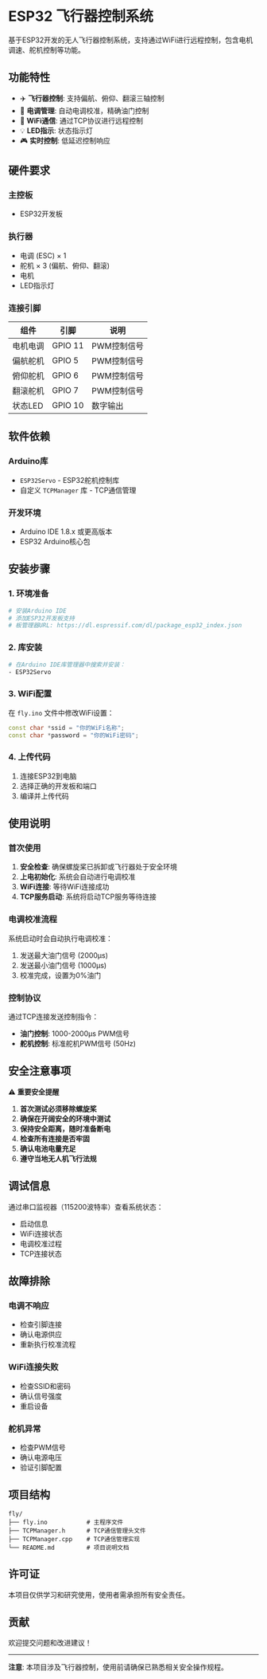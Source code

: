 # ESP32 飞行器控制系统

基于ESP32开发的无人飞行器控制系统，支持通过WiFi进行远程控制，包含电机调速、舵机控制等功能。

## 功能特性

- ✈️ **飞行器控制**: 支持偏航、俯仰、翻滚三轴控制
- 🔧 **电调管理**: 自动电调校准，精确油门控制
- 📶 **WiFi通信**: 通过TCP协议进行远程控制
- 💡 **LED指示**: 状态指示灯
- 🎮 **实时控制**: 低延迟控制响应

## 硬件要求

### 主控板
- ESP32开发板

### 执行器
- 电调 (ESC) × 1
- 舵机 × 3 (偏航、俯仰、翻滚)
- 电机
- LED指示灯

### 连接引脚

| 组件 | 引脚 | 说明 |
|------|------|------|
| 电机电调 | GPIO 11 | PWM控制信号 |
| 偏航舵机 | GPIO 5 | PWM控制信号 |
| 俯仰舵机 | GPIO 6 | PWM控制信号 |
| 翻滚舵机 | GPIO 7 | PWM控制信号 |
| 状态LED | GPIO 10 | 数字输出 |

## 软件依赖

### Arduino库
- `ESP32Servo` - ESP32舵机控制库
- 自定义 `TCPManager` 库 - TCP通信管理

### 开发环境
- Arduino IDE 1.8.x 或更高版本
- ESP32 Arduino核心包

## 安装步骤

### 1. 环境准备
```bash
# 安装Arduino IDE
# 添加ESP32开发板支持
# 板管理器URL: https://dl.espressif.com/dl/package_esp32_index.json
```

### 2. 库安装
```bash
# 在Arduino IDE库管理器中搜索并安装：
- ESP32Servo
```

### 3. WiFi配置
在 `fly.ino` 文件中修改WiFi设置：
```cpp
const char *ssid = "你的WiFi名称";
const char *password = "你的WiFi密码";
```

### 4. 上传代码
1. 连接ESP32到电脑
2. 选择正确的开发板和端口
3. 编译并上传代码

## 使用说明

### 首次使用
1. **安全检查**: 确保螺旋桨已拆卸或飞行器处于安全环境
2. **上电初始化**: 系统会自动进行电调校准
3. **WiFi连接**: 等待WiFi连接成功
4. **TCP服务启动**: 系统将启动TCP服务等待连接

### 电调校准流程
系统启动时会自动执行电调校准：
1. 发送最大油门信号 (2000μs)
2. 发送最小油门信号 (1000μs)
3. 校准完成，设置为0%油门

### 控制协议
通过TCP连接发送控制指令：
- **油门控制**: 1000-2000μs PWM信号
- **舵机控制**: 标准舵机PWM信号 (50Hz)

## 安全注意事项

⚠️ **重要安全提醒**

1. **首次测试必须移除螺旋桨**
2. **确保在开阔安全的环境中测试**
3. **保持安全距离，随时准备断电**
4. **检查所有连接是否牢固**
5. **确认电池电量充足**
6. **遵守当地无人机飞行法规**

## 调试信息

通过串口监视器（115200波特率）查看系统状态：
- 启动信息
- WiFi连接状态
- 电调校准过程
- TCP连接状态

## 故障排除

### 电调不响应
- 检查引脚连接
- 确认电源供应
- 重新执行校准流程

### WiFi连接失败
- 检查SSID和密码
- 确认信号强度
- 重启设备

### 舵机异常
- 检查PWM信号
- 确认电源电压
- 验证引脚配置

## 项目结构

```
fly/
├── fly.ino           # 主程序文件
├── TCPManager.h      # TCP通信管理头文件
├── TCPManager.cpp    # TCP通信管理实现
└── README.md         # 项目说明文档
```

## 许可证

本项目仅供学习和研究使用，使用者需承担所有安全责任。

## 贡献

欢迎提交问题和改进建议！

---

**注意**: 本项目涉及飞行器控制，使用前请确保已熟悉相关安全操作规程。 
